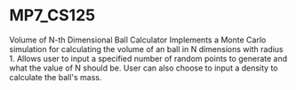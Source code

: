 # MP7_CS125
Volume of N-th Dimensional Ball Calculator
Implements a Monte Carlo simulation for calculating the volume of an ball in N dimensions with radius 1.
Allows user to input a specified number of random points to generate and what the value of N should be.
User can also choose to input a density to calculate the ball's mass.
